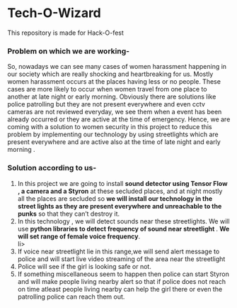 # Tech-O-Wizard
This repository is made for Hack-O-fest<br>
<h3>Problem on which we are working- </h3>
So, nowadays we can see many cases of women harassment happening in our society which are really shocking and heartbreaking for us. Mostly women harassment occurs at the places having less or no people. 
These cases are more likely to occur when women travel from one place to another at late night or early morning. Obviously there are solutions like police patrolling but they are not present everywhere and even cctv cameras are not reviewed everyday, we see them when a event has been already occurred or they are active  at the time of  emergency.
Hence, we are coming with a solution to women security in this project to reduce this problem by implementing our technology by using streetlights which are present everywhere and are active also at the time of late night and early morning .<br>
<h3>Solution according to us-</h3>
<ol>
<li>In this project we are going to install <b>sound detector using Tensor Flow , a camera and a Styron</b> at these secluded places, and at night mostly all the places are secluded so <b> we will install our technology in the street lights as they are  present everywhere and unreachable to the punks</b> so that they can’t destroy it.<br></li>

<li>In this technology , we will detect sounds  near these streetlights. We will use <b> python libraries to detect frequency of sound  near streetlight </b>. <b>We will set range of female voice frequency</b>.</li>li>

<li>If voice near streetlight lie in this range,we will send alert message to police and will start live video streaming of the area near the streetlight</li>

<li>Police will see if the girl is looking safe or not.</li>

<li>If something miscellaneous seem to happen then police can  start Styron and will make people living nearby  alert so that if police does not reach on time atleast people living nearby can help the girl there or even the patrolling police can reach them out.</li>
</ol>


